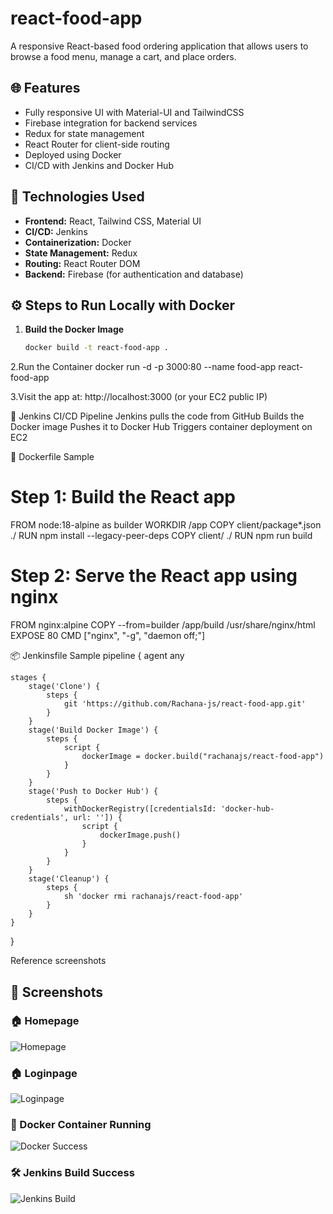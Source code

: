# react-food-app

A responsive React-based food ordering application that allows users to browse a food menu, manage a cart, and place orders.

## 🌐 Features
- Fully responsive UI with Material-UI and TailwindCSS
- Firebase integration for backend services
- Redux for state management
- React Router for client-side routing
- Deployed using Docker
- CI/CD with Jenkins and Docker Hub



## 🚀 Technologies Used

- **Frontend:** React, Tailwind CSS, Material UI
- **CI/CD:** Jenkins
- **Containerization:** Docker
- **State Management:** Redux
- **Routing:** React Router DOM
- **Backend:** Firebase (for authentication and database)

## ⚙️ Steps to Run Locally with Docker

1. **Build the Docker Image**
   ```bash
   docker build -t react-food-app .

2.Run the Container
docker run -d -p 3000:80 --name food-app react-food-app

3.Visit the app at: http://localhost:3000 (or your EC2 public IP)

🧪 Jenkins CI/CD Pipeline
Jenkins pulls the code from GitHub
Builds the Docker image
Pushes it to Docker Hub
Triggers container deployment on EC2

🔧 Dockerfile Sample
# Step 1: Build the React app
FROM node:18-alpine as builder
WORKDIR /app
COPY client/package*.json ./
RUN npm install --legacy-peer-deps
COPY client/ ./
RUN npm run build

# Step 2: Serve the React app using nginx
FROM nginx:alpine
COPY --from=builder /app/build /usr/share/nginx/html
EXPOSE 80
CMD ["nginx", "-g", "daemon off;"]

📦 Jenkinsfile Sample
pipeline {
    agent any

    stages {
        stage('Clone') {
            steps {
                git 'https://github.com/Rachana-js/react-food-app.git'
            }
        }
        stage('Build Docker Image') {
            steps {
                script {
                    dockerImage = docker.build("rachanajs/react-food-app")
                }
            }
        }
        stage('Push to Docker Hub') {
            steps {
                withDockerRegistry([credentialsId: 'docker-hub-credentials', url: '']) {
                    script {
                        dockerImage.push()
                    }
                }
            }
        }
        stage('Cleanup') {
            steps {
                sh 'docker rmi rachanajs/react-food-app'
            }
        }
    }
}

Reference screenshots 
## 📸 Screenshots

### 🏠 Homepage
![Homepage](Screenshots/homepage.png)

### 🏠 Loginpage
![Loginpage](Screenshots/login-page.png)

### 🐳 Docker Container Running
![Docker Success](Screenshots/docker-success.png)

### 🛠️ Jenkins Build Success
![Jenkins Build](Screenshots/jenkins-build.png)

